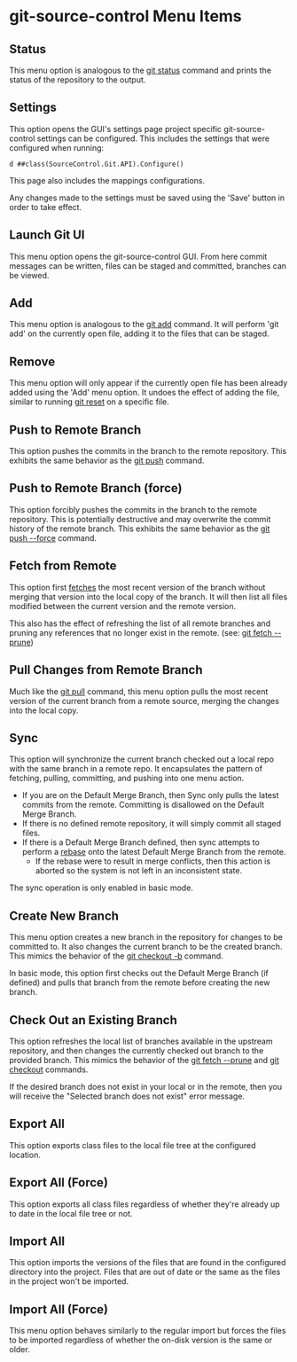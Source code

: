 # git-source-control Menu Items

## Status
This menu option is analogous to the [git status](https://git-scm.com/docs/git-status) command and prints the status of the repository to the output.


## Settings
This option opens the GUI's settings page project specific git-source-control settings can be configured. This includes the settings that were configured when running:
```
d ##class(SourceControl.Git.API).Configure()
```

This page also includes the mappings configurations.

Any changes made to the settings must be saved using the 'Save' button in order to take effect.


## Launch Git UI
This menu option opens the git-source-control GUI. From here commit messages can be written, files can be staged and committed, branches can be viewed.


## Add
This menu option is analogous to the [git add](https://git-scm.com/docs/git-add) command. It will perform 'git add' on the currently open file, adding it to the files that can be staged.


## Remove
This menu option will only appear if the currently open file has been already added using the 'Add' menu option. It undoes the effect of adding the file, similar to running [git reset](https://git-scm.com/docs/git-reset) on a specific file.


## Push to Remote Branch
This option pushes the commits in the branch to the remote repository. This exhibits the same behavior as the [git push](https://git-scm.com/docs/git-push) command.


## Push to Remote Branch (force)
This option forcibly pushes the commits in the branch to the remote repository. This is potentially destructive and may overwrite the commit history of the remote branch. This exhibits the same behavior as the [git push --force](https://git-scm.com/docs/git-push) command.


## Fetch from Remote
This option first [fetches](https://git-scm.com/docs/git-fetch) the most recent version of the branch without merging that version into the local copy of the branch.  It will then list all files modified between the current version and the remote version.

This also has the effect of refreshing the list of all remote branches and pruning any references that no longer exist in the remote.  (see: [git fetch --prune](https://git-scm.com/docs/git-fetch#Documentation/git-fetch.txt---prune))


## Pull Changes from Remote Branch
Much like the [git pull](https://git-scm.com/docs/git-pull) command, this menu option pulls the most recent version of the current branch from a remote source, merging the changes into the local copy.


## Sync
This option will synchronize the current branch checked out a local repo with the same branch in a remote repo.  It encapsulates the pattern of fetching, pulling, committing, and pushing into one menu action.
- If you are on the Default Merge Branch, then Sync only pulls the latest commits from the remote.  Committing is disallowed on the Default Merge Branch.
- If there is no defined remote repository, it will simply commit all staged files.
- If there is a Default Merge Branch defined, then sync attempts to perform a [rebase](https://git-scm.com/docs/git-rebase) onto the latest Default Merge Branch from the remote.
    - If the rebase were to result in merge conflicts, then this action is aborted so the system is not left in an inconsistent state.

The sync operation is only enabled in basic mode.


## Create New Branch
This menu option creates a new branch in the repository for changes to be committed to. It also changes the current branch to be the created branch. This mimics the behavior of the [git checkout -b](https://git-scm.com/docs/git-checkout) command.

In basic mode, this option first checks out the Default Merge Branch (if defined) and pulls that branch from the remote before creating the new branch.


## Check Out an Existing Branch
This option refreshes the local list of branches available in the upstream repository, and then changes the currently checked out branch to the provided branch.  This mimics the behavior of the [git fetch --prune](https://git-scm.com/docs/git-fetch#Documentation/git-fetch.txt---prune) and [git checkout](https://git-scm.com/docs/git-checkout) commands.

If the desired branch does not exist in your local or in the remote, then you will receive the "Selected branch does not exist" error message.


## Export All
This option exports class files to the local file tree at the configured location.


## Export All (Force)
This option exports all class files regardless of whether they're already up to date in the local file tree or not.


## Import All
This option imports the versions of the files that are found in the configured directory into the project. Files that are out of date or the same as the files in the project won't be imported.


## Import All (Force)
This menu option behaves similarly to the regular import but forces the files to be imported regardless of whether the on-disk version is the same or older.
